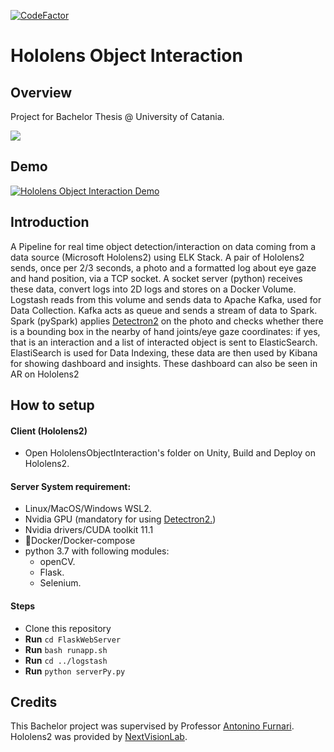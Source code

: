<!--[![CodeFactor](https://www.codefactor.io/repository/https://github.com/marco-ardi/Hololens-Object-Interaction/badge)](https://www.codefactor.io/repository/https://github.com/marco-ardi/Hololens-Object-Interaction)
-->
[![CodeFactor](https://www.codefactor.io/repository/github/marco-ardi/Hololens-Object-Interaction/badge)](https://www.codefactor.io/repository/github/marco-ardi/Hololens-Object-Interaction)
# Hololens Object Interaction

## Overview
Project for Bachelor Thesis @ University of Catania.

![](https://user-images.githubusercontent.com/50525101/145630275-f66cb3f6-da47-4fd2-8ac3-27501d30881d.png)
<!--https://youtu.be/j4AEHTtAd_c -->
## Demo
[![Hololens Object Interaction Demo](https://img.youtube.com/vi/j4AEHTtAd_c/0.jpg)](https://www.youtube.com/watch?v=j4AEHTtAd_c)

## Introduction
A Pipeline for real time object detection/interaction on data coming from a data source (Microsoft Hololens2) using ELK Stack.
A pair of Hololens2 sends, once per 2/3 seconds, a photo and a formatted log about eye gaze and hand position, via a TCP socket.
A socket server (python) receives these data, convert logs into 2D logs and stores on a Docker Volume.
Logstash reads from this volume and sends data to Apache Kafka, used for Data Collection.
Kafka acts as queue and sends a stream of data to Spark.
Spark (pySpark) applies [Detectron2](https://github.com/facebookresearch/detectron2) on the photo and checks whether there is a bounding box in the nearby of hand joints/eye gaze coordinates: if yes, that is an interaction and a list of interacted object is sent to ElasticSearch.
ElastiSearch is used for Data Indexing, these data are then used by Kibana for showing dashboard and insights.
These dashboard can also be seen in AR on Hololens2

## How to setup 
#### Client (Hololens2)
- Open HololensObjectInteraction's folder on Unity, Build and Deploy on Hololens2.

#### Server System requirement:
- Linux/MacOS/Windows WSL2.
- Nvidia GPU (mandatory for using [Detectron2.](https://github.com/facebookresearch/detectron2))
- Nvidia drivers/CUDA toolkit 11.1
- 🐋Docker/Docker-compose
- python 3.7 with following modules:
  -  openCV.
  -  Flask.
  -  Selenium.

#### Steps
- Clone this repository
- **Run** `cd FlaskWebServer`
- **Run** `bash runapp.sh`
- **Run** `cd ../logstash`
- **Run** `python serverPy.py`

## Credits
This Bachelor project was supervised by Professor [Antonino Furnari](http://www.antoninofurnari.it).\
Hololens2 was provided by [NextVisionLab](https://www.nextvisionlab.it/).
